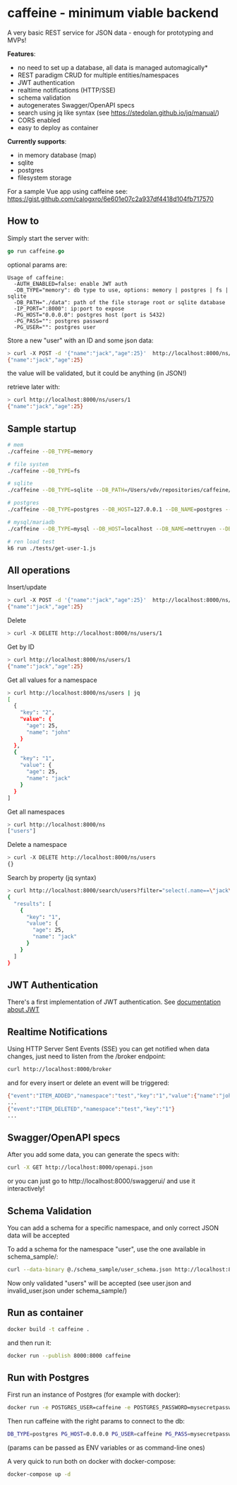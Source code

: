 # caffeine - minimum viable backend
A very basic REST service for JSON data - enough for prototyping and MVPs!

**Features**:
- no need to set up a database, all data is managed automagically*
- REST paradigm CRUD for multiple entities/namespaces
- JWT authentication
- realtime notifications (HTTP/SSE)
- schema validation
- autogenerates Swagger/OpenAPI specs
- search using jq like syntax (see https://stedolan.github.io/jq/manual/)
- CORS enabled
- easy to deploy as container

**Currently supports**:
  - in memory database (map)
  - sqlite
  - postgres
  - filesystem storage

For a sample Vue app using caffeine see: https://gist.github.com/calogxro/6e601e07c2a937df4418d104fb717570



## How to

Simply start the server with:

```go 
go run caffeine.go
```
optional params are:

```
Usage of caffeine:
  -AUTH_ENABLED=false: enable JWT auth
  -DB_TYPE="memory": db type to use, options: memory | postgres | fs | sqlite
  -DB_PATH="./data": path of the file storage root or sqlite database
  -IP_PORT=":8000": ip:port to expose
  -PG_HOST="0.0.0.0": postgres host (port is 5432)
  -PG_PASS="": postgres password
  -PG_USER="": postgres user
```

Store a new "user" with an ID and some json data:

```sh
> curl -X POST -d '{"name":"jack","age":25}'  http://localhost:8000/ns/users/1
{"name":"jack","age":25}
```

the value will be validated, but it could be anything (in JSON!)

retrieve later with:

```sh
> curl http://localhost:8000/ns/users/1
{"name":"jack","age":25}
```

## Sample startup

```sh
# mem
./caffeine --DB_TYPE=memory
```

```sh
# file system
./caffeine --DB_TYPE=fs
```

```sh
# sqlite
./caffeine --DB_TYPE=sqlite --DB_PATH=/Users/vdv/repositories/caffeine/data/
```

```sh
# postgres
./caffeine --DB_TYPE=postgres --DB_HOST=127.0.0.1 --DB_NAME=postgres --DB_USER=postgres --DB_PASS=postgres
```

```sh
# mysql/mariadb
./caffeine --DB_TYPE=mysql --DB_HOST=localhost --DB_NAME=nettruyen --DB_USER=divawallet --DB_PASS=divawallet
```

```sh
# ren load test
k6 run ./tests/get-user-1.js
```

## All operations

Insert/update
```sh
> curl -X POST -d '{"name":"jack","age":25}'  http://localhost:8000/ns/users/1
{"name":"jack","age":25}
```

Delete
```sh
> curl -X DELETE http://localhost:8000/ns/users/1
```

Get by ID
```sh
> curl http://localhost:8000/ns/users/1
{"name":"jack","age":25}
```

Get all values for a namespace
```sh
> curl http://localhost:8000/ns/users | jq 
[
  {
    "key": "2",
    "value": {
      "age": 25,
      "name": "john"
    }
  },
  {
    "key": "1",
    "value": {
      "age": 25,
      "name": "jack"
    }
  }
]
```

Get all namespaces
```sh
> curl http://localhost:8000/ns
["users"]
```

Delete a namespace
```sh
> curl -X DELETE http://localhost:8000/ns/users
{}
```

Search by property (jq syntax)
```sh
> curl http://localhost:8000/search/users?filter="select(.name==\"jack\")"  | jq
{
  "results": [
    {
      "key": "1",
      "value": {
        "age": 25,
        "name": "jack"
      }
    }
  ]
}
```

## JWT Authentication 

There's a first implementation of JWT authentication. See [documentation about JWT](JWT.md)

## Realtime Notifications

Using HTTP Server Sent Events (SSE) you can get notified when data changes, just need to listen from the /broker endpoint:

```sh
curl http://localhost:8000/broker
```

and for every insert or delete an event will be triggered:

```sh
{"event":"ITEM_ADDED","namespace":"test","key":"1","value":{"name":"john"}}
...
{"event":"ITEM_DELETED","namespace":"test","key":"1"}
...
```

## Swagger/OpenAPI specs

After you add some data, you can generate the specs with:

```sh
curl -X GET http://localhost:8000/openapi.json
```
or you can just go to http://localhost:8000/swaggerui/ and use it interactively!

## Schema Validation

You can add a schema for a specific namespace, and only correct JSON data will be accepted

To add a schema for the namespace "user", use the one available in schema_sample/:

```sh
curl --data-binary @./schema_sample/user_schema.json http://localhost:8000/schema/user
```

Now only validated "users" will be accepted (see user.json and invalid_user.json under schema_sample/)


## Run as container

```sh
docker build -t caffeine .
```
and then run it:
```sh
docker run --publish 8000:8000 caffeine
```

## Run with Postgres

First run an instance of Postgres (for example with docker):

```sh
docker run -e POSTGRES_USER=caffeine -e POSTGRES_PASSWORD=mysecretpassword -p 5432:5432 -d postgres:latest
```

Then run caffeine with the right params to connect to the db:

```sh
DB_TYPE=postgres PG_HOST=0.0.0.0 PG_USER=caffeine PG_PASS=mysecretpassword go run caffeine.go
```

(params can be passed as ENV variables or as command-line ones)

A very quick to run both on docker with docker-compose:

```sh
docker-compose up -d
```